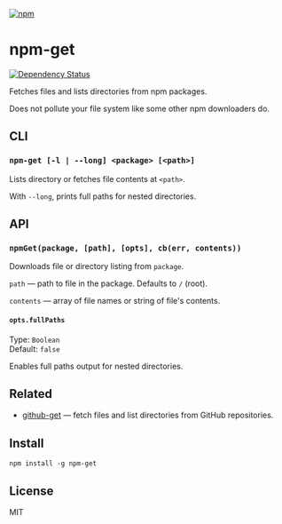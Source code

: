 [![npm](https://nodei.co/npm/npm-get.png)](https://nodei.co/npm/npm-get/)

# npm-get

[![Dependency Status][david-badge]][david]

Fetches files and lists directories from npm packages.

Does not pollute your file system like some other npm downloaders do.

[david]: https://david-dm.org/eush77/npm-get
[david-badge]: https://david-dm.org/eush77/npm-get.png

## CLI

### `npm-get [-l | --long] <package> [<path>]`

Lists directory or fetches file contents at `<path>`.

With `--long`, prints full paths for nested directories.

## API

### `npmGet(package, [path], [opts], cb(err, contents))`

Downloads file or directory listing from `package`.

`path` — path to file in the package. Defaults to `/` (root).

`contents` — array of file names or string of file's contents.

#### `opts.fullPaths`

Type: `Boolean`<br>
Default: `false`

Enables full paths output for nested directories.

## Related

- [github-get] — fetch files and list directories from GitHub repositories.

[github-get]: https://github.com/eush77/github-get

## Install

```
npm install -g npm-get
```

## License

MIT
